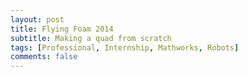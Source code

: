 ```yaml
---
layout: post
title: Flying Foam 2014
subtitle: Making a quad from scratch
tags: [Professional, Internship, Mathworks, Robots]
comments: false
---
```

